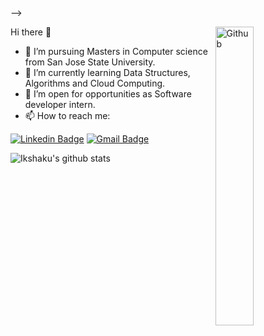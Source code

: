 <!-- ### Hi there 👋

<!--
**ikshaku/ikshaku** is a ✨ _special_ ✨ repository because its `README.md` (this file) appears on your GitHub profile.

Here are some ideas to get you started:

- 🔭 I’m currently working on ...
- 🌱 I’m currently learning ...
- 👯 I’m looking to collaborate on ...
- 🤔 I’m looking for help with ...
- 💬 Ask me about ...
- 📫 How to reach me: ...
- 😄 Pronouns: ...
- ⚡ Fun fact: ...
--> -->

Hi there 👋
<img width="35%" align="right" alt="Github" src="https://user-images.githubusercontent.com/48678280/88862734-4903af80-d201-11ea-968b-9c939d88a37c.gif" />

- 🔭 I’m  pursuing Masters in Computer science from San Jose State University.
- 🌱 I’m currently learning Data Structures, Algorithms and Cloud Computing.
- 👯 I’m open for opportunities as Software developer intern.
- 📫 How to reach me: 

 [![Linkedin Badge](https://img.shields.io/badge/-Ikshaku_Goswami-blue?style=flat-square&logo=Linkedin&logoColor=white&link=https://www.linkedin.com/in/ikshaku/)](https://www.linkedin.com/in/ikshaku/) [![Gmail Badge](https://img.shields.io/badge/-ikshaku.goswami@gmail.com-c14438?style=flat-square&logo=Gmail&logoColor=white&link=mailto:ikshaku.goswami@gmail.com)](mailto:ikshaku.goswami@gmail.com)

 ![Ikshaku's github stats](https://github-readme-stats.vercel.app/api?username=ikshaku&show_icons=true&theme=dark)
